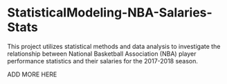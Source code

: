 # StatisticalModeling-NBA-Salaries-Stats
This project utilizes statistical methods and data analysis to investigate the relationship between National Basketball Association (NBA) player performance statistics and their salaries for the 2017-2018 season.

ADD MORE HERE
